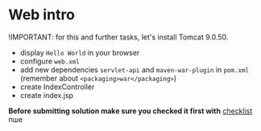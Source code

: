 # Web intro

!IMPORTANT: for this and further tasks, let's install Tomcat 9.0.50.

- display `Hello World` in your browser
- configure `web.xml`
- add new dependencies `servlet-api` and `maven-war-plugin` in `pom.xml` (remember about `<packaging>war</packaging>`)
- create IndexController
- create index.jsp

__Before submitting solution make sure you checked it first with__ [checklist](https://mate-academy.github.io/jv-program-common-mistakes/java-web/web-intro/java-web-intro)
пше 